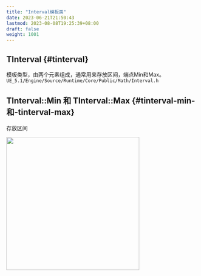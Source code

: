 ```yaml
---
title: "Interval模板类"
date: 2023-06-21T21:50:43
lastmod: 2023-08-08T19:25:39+08:00
draft: false
weight: 1001
---
```


## TInterval {#tinterval}

模板类型，由两个元素组成，通常用来存放区间，端点Min和Max。 <br/>
`UE_5.1/Engine/Source/Runtime/Core/Public/Math/Interval.h` <br/>


## TInterval::Min 和 TInterval::Max {#tinterval-min-和-tinterval-max}

存放区间 <br/>

<img src="/pic/API/数据结构/TInterval/TInterval-MinMax.png" width="350" /> <br/> <br/>

